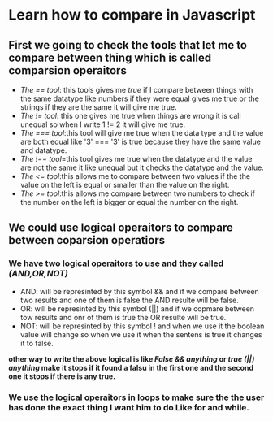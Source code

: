# Learn how to compare in Javascript

## First we going to check the tools that let me to compare between thing which is called comparsion operaitors

* *The == tool*: this tools gives me *true* if I compare between things with the same datatype like numbers if they were equal gives me true or the strings if they are the same it will give me true.
* *The != tool*: this one gives me true when things are wrong it is call unequal so when I write 1 != 2 it will give me true.
* *The === tool*:this tool will give me true when the data type and the value are both equal like '3' === '3' is true because they have the same value and datatype.
* *The !== tool*=this tool gives me true when the datatype and the value are not the same it like unequal but it checks the datatype and the value.
* *The <= tool*:this allows me to compare between two values if the the value on the left is equal or smaller than the value on the right.
* *The >= tool*:this allows me compare between two numbers to check if the number on the left is bigger or equal the number on the right.
## We could use logical operaitors to compare between coparsion operatiors

### We have two logical operaitors to use and they called *(AND,OR,NOT)*

* AND: will be represinted by this symbol && and if we compare between two results and one of them is false the AND resulte will be false.
*  OR: will be represinted by this symbol (||) and if we copmare between tow results and onr of them is true the OR resulte will be true.
*  NOT: will be represinted by this symbol ! and when we use it the boolean value will change so when we use it when the sentens is true it changes it to false.

**other way to write the above logical is like *False && anything* or *true (||) anything* make it stops if it found a falsu in the first one and the second one it stops if there is any true.**

### We use the logical operaitors in loops to make sure the the user has done the exact thing I want him to do Like for and while.

